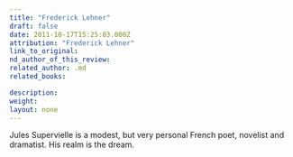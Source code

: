 ```yaml
---
title: "Frederick Lehner"
draft: false
date: 2011-10-17T15:25:03.000Z
attribution: "Frederick Lehner"
link_to_original:
nd_author_of_this_review:
related_author: .md
related_books:

description:
weight:
layout: none
---
```

Jules Supervielle is a modest, but very personal French poet, novelist and dramatist. His realm is the dream.

